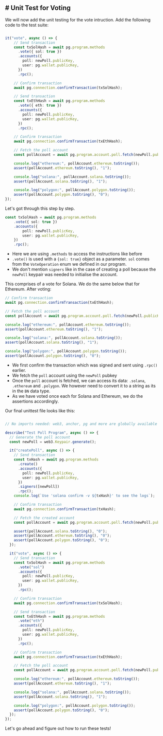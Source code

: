 ## # Unit Test for Voting

We will now add the unit testing for the vote intruction. Add the following code to the test suite:

```ts

it("vote", async () => {
    // Send transaction
    const txSolHash = await pg.program.methods
      .vote({ sol: true })
      .accounts({
        poll: newPoll.publicKey,
        user: pg.wallet.publicKey,
      })
      .rpc();

    // Confirm transaction
    await pg.connection.confirmTransaction(txSolHash);

    // Send transaction
    const txEthHash = await pg.program.methods
      .vote({ eth: true })
      .accounts({
        poll: newPoll.publicKey,
        user: pg.wallet.publicKey,
      })
      .rpc();

    // Confirm transaction
    await pg.connection.confirmTransaction(txEthHash);

    // Fetch the poll account
    const pollAccount = await pg.program.account.poll.fetch(newPoll.publicKey);

    console.log("ethereum:", pollAccount.ethereum.toString());
    assert(pollAccount.ethereum.toString(), "1");

    console.log("solana:", pollAccount.solana.toString());
    assert(pollAccount.solana.toString(), "1");

    console.log("polygon:", pollAccount.polygon.toString());
    assert(pollAccount.polygon.toString(), "0");
});

```

Let's got through this step by step.

```ts
const txSolHash = await pg.program.methods
    .vote({ sol: true })
    .accounts({
        poll: newPoll.publicKey,
        user: pg.wallet.publicKey,
    })
    .rpc();
```

- Here we are using `.methods` to access the instructions like before
- `.vote()` is used with a `{sol: true}` object as a parameter. `sol` comes from the `VoteOperation` enum we defined in our program.
- We don't mention `signers` like in the case of creating a poll because the `newPoll` keypair was needed to initialise the account.

This comprises of a vote for Solana. We do the same below that for Ethereum. After voting:
```ts
// Confirm transaction
await pg.connection.confirmTransaction(txEthHash);

// Fetch the poll account
const pollAccount = await pg.program.account.poll.fetch(newPoll.publicKey);

console.log("ethereum:", pollAccount.ethereum.toString());
assert(pollAccount.ethereum.toString(), "1");

console.log("solana:", pollAccount.solana.toString());
assert(pollAccount.solana.toString(), "1");

console.log("polygon:", pollAccount.polygon.toString());
assert(pollAccount.polygon.toString(), "0");
```

- We first confirm the transaction which was signed and sent using `.rpc()` earlier.
- We fetch the `poll` account using the `newPoll` pubkey
- Once the `poll` account is fetched, we can access its data: `.solana`, `.ethereum` and `.polygon`. We however need to convert it to a string as its in the `BN` data type.
- As we have voted once each for Solana and Ethereum, we do the assertions accordingly.

Our final unittest file looks like this:

```ts

// No imports needed: web3, anchor, pg and more are globally available

describe("Test Poll Program", async () => {
  // Generate the poll account
  const newPoll = web3.Keypair.generate();

  it("createPoll", async () => {
    // Send transaction
    const txHash = await pg.program.methods
      .create()
      .accounts({
        poll: newPoll.publicKey,
        user: pg.wallet.publicKey,
      })
      .signers([newPoll])
      .rpc();
    console.log(`Use 'solana confirm -v ${txHash}' to see the logs`);

    // Confirm transaction
    await pg.connection.confirmTransaction(txHash);

    // Fetch the created account
    const pollAccount = await pg.program.account.poll.fetch(newPoll.publicKey);

    assert(pollAccount.solana.toString(), "0");
    assert(pollAccount.ethereum.toString(), "0");
    assert(pollAccount.polygon.toString(), "0");
  });

  it("vote", async () => {
    // Send transaction
    const txSolHash = await pg.program.methods
      .vote("sol")
      .accounts({
        poll: newPoll.publicKey,
        user: pg.wallet.publicKey,
      })
      .rpc();

    // Confirm transaction
    await pg.connection.confirmTransaction(txSolHash);

    // Send transaction
    const txEthHash = await pg.program.methods
      .vote("eth")
      .accounts({
        poll: newPoll.publicKey,
        user: pg.wallet.publicKey,
      })
      .rpc();

    // Confirm transaction
    await pg.connection.confirmTransaction(txEthHash);

    // Fetch the poll account
    const pollAccount = await pg.program.account.poll.fetch(newPoll.publicKey);

    console.log("ethereum:", pollAccount.ethereum.toString());
    assert(pollAccount.ethereum.toString(), "1");

    console.log("solana:", pollAccount.solana.toString());
    assert(pollAccount.solana.toString(), "1");

    console.log("polygon:", pollAccount.polygon.toString());
    assert(pollAccount.polygon.toString(), "0");
  });
});

```

Let's go ahead and figure out how to run these tests!